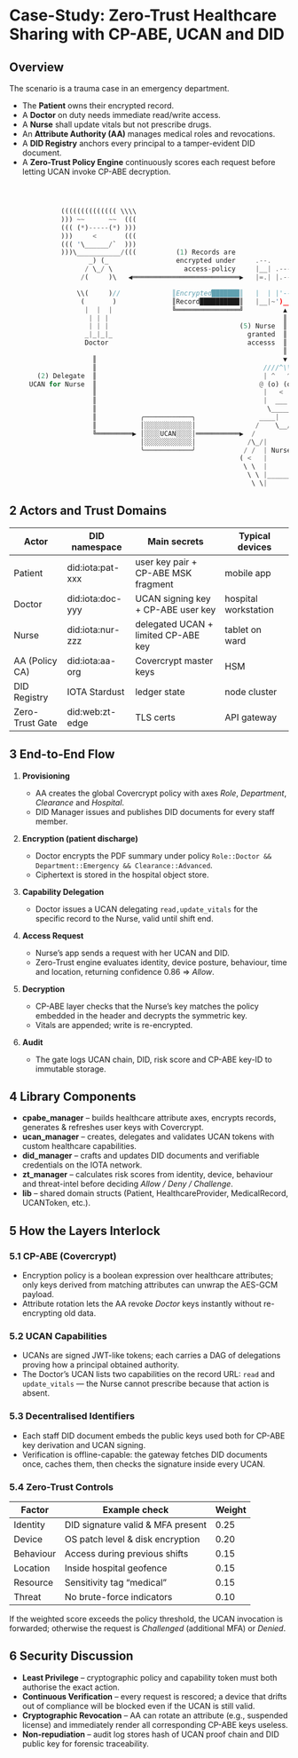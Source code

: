 
# Case-Study: Zero-Trust Healthcare Sharing with CP-ABE, UCAN and DID

## Overview

The scenario is a trauma case in an emergency department.
-  The **Patient** owns their encrypted record.
-  A **Doctor** on duty needs immediate read/write access.
-  A **Nurse** shall update vitals but not prescribe drugs.
-  An **Attribute Authority (AA)** manages medical roles and revocations.
-  A **DID Registry** anchors every principal to a tamper-evident DID document.
-  A **Zero-Trust Policy Engine** continuously scores each request before letting UCAN invoke CP-ABE decryption.


```rust



             (((((((((((((( \\\\
             ))) ~~      ~~  (((
             ((( (*)-----(*) )))
             )))     <       (((
             ((( '\______/`  )))
             )))\___________/(((          (1) Records are
                    _) (_                 encrypted under     .--.                                                  _ _.-'`-._ _
                   / \_/ \                  access-policy     |__| .-------.             (4) Acquire               ;.'________'.;
                  /(     )\   ◀═══════════════════════════▶   |=.| |.-----.|      Access-Rights Keys    _________n.[____________].n_________

                 \\(     )//             ║Encrypted███████║   |  | |'-----'|                           |"""""""""""||..||..||..||"""""""""""|
                  (       )              ║Record██████████║   |__|~')_____('                           |LI LI LI LI||LI||LI||LI||LI LI LI LI|
                   |  |  |               ╚════════════════╝          ▲                                 |.. .. .. ..||..||..||..||.. .. .. ..|
                    | | |                                            ║                                 |LI LI LI LI||LI||LI||LI||LI LI LI LI|
                    | | |                                 (5) Nurse  ║  (3) Submit                  ,,;;,;;;,;;;,;;;,;;;,;;;,;;;,;;,;;;,;;;,;;,,
                   _|_|_|_                                  granted  ║  Access-Request             ;;jgs;;;;;;;;;;;;;;;;;;;;;;;;;;;;;;;;;;;;;;;;;
                   Doctor                                   accesss  ║  with UCAN + DID                            Root Authority
                                                                     ║
                     ║                                               ▼      ╭────────────╮
                     ║                                          ////^\\\\   │░░░░░░░░░░░░│
       (2) Delegate  ║                                          | ^   ^ |   │░UCAN░+░DID░│
     UCAN for Nurse  ║                                         @ (o) (o) @  │░░░░░░░░░░░░│
                     ║                                          |   <   |   ╰────────────╯
                     ║                                          |  ___  |
                     ║                                           \_____/
                     ║           ╭────────────╮                ____|  |____
                     ║           │░░░░░░░░░░░░│               /    \__/    \
                     ╚═════════▶ │░░░░UCAN░░░░│═══════════▶  /              \
                                 │░░░░░░░░░░░░│             /\_/|        |\_/\
                                 ╰────────────╯            / /  | Nurse  |  \ \
                                                          ( <   |        |   > )
                                                           \ \  |        |  / /
                                                            \ \ |________| / /
                                                             \ \|

```

## 2  Actors and Trust Domains


| Actor | DID namespace | Main secrets | Typical devices |
|-------|---------------|--------------|-----------------|
| Patient | did:iota:pat-xxx | user key pair + CP-ABE MSK fragment | mobile app |
| Doctor  | did:iota:doc-yyy | UCAN signing key + CP-ABE user key | hospital workstation |
| Nurse   | did:iota:nur-zzz | delegated UCAN + limited CP-ABE key | tablet on ward |
| AA (Policy CA) | did:iota:aa-org | Covercrypt master keys | HSM |
| DID Registry | IOTA Stardust | ledger state | node cluster |
| Zero-Trust Gate | did:web:zt-edge | TLS certs | API gateway |

## 3  End-to-End Flow

1. **Provisioning**
   * AA creates the global Covercrypt policy with axes *Role*, *Department*, *Clearance* and *Hospital*.
   * DID Manager issues and publishes DID documents for every staff member.

2. **Encryption (patient discharge)**
   * Doctor encrypts the PDF summary under policy `Role::Doctor && Department::Emergency && Clearance::Advanced`.
   * Ciphertext is stored in the hospital object store.

3. **Capability Delegation**
   * Doctor issues a UCAN delegating `read,update_vitals` for the specific record to the Nurse, valid until shift end.

4. **Access Request**
   * Nurse’s app sends a request with her UCAN and DID.
   * Zero-Trust engine evaluates identity, device posture, behaviour, time and location, returning confidence 0.86 ⇒ *Allow*.

5. **Decryption**
   * CP-ABE layer checks that the Nurse’s key matches the policy embedded in the header and decrypts the symmetric key.
   * Vitals are appended; write is re-encrypted.

6. **Audit**
   * The gate logs UCAN chain, DID, risk score and CP-ABE key-ID to immutable storage.

## 4  Library Components

-  **cpabe_manager** – builds healthcare attribute axes, encrypts records, generates & refreshes user keys with Covercrypt.
-  **ucan_manager** – creates, delegates and validates UCAN tokens with custom healthcare capabilities.
-  **did_manager** – crafts and updates DID documents and verifiable credentials on the IOTA network.
-  **zt_manager** – calculates risk scores from identity, device, behaviour and threat-intel before deciding *Allow / Deny / Challenge*.
-  **lib** – shared domain structs (Patient, HealthcareProvider, MedicalRecord, UCANToken, etc.).

## 5  How the Layers Interlock

### 5.1  CP-ABE (Covercrypt)
-  Encryption policy is a boolean expression over healthcare attributes; only keys derived from matching attributes can unwrap the AES-GCM payload.
-  Attribute rotation lets the AA revoke *Doctor* keys instantly without re-encrypting old data.

### 5.2  UCAN Capabilities
-  UCANs are signed JWT-like tokens; each carries a DAG of delegations proving how a principal obtained authority.
-  The Doctor’s UCAN lists two capabilities on the record URL: `read` and `update_vitals` — the Nurse cannot prescribe because that action is absent.

### 5.3  Decentralised Identifiers
-  Each staff DID document embeds the public keys used both for CP-ABE key derivation and UCAN signing.
-  Verification is offline-capable: the gateway fetches DID documents once, caches them, then checks the signature inside every UCAN.

### 5.4  Zero-Trust Controls

| Factor | Example check | Weight |
|--------|---------------|--------|
| Identity | DID signature valid & MFA present | 0.25 |
| Device   | OS patch level & disk encryption | 0.20 |
| Behaviour | Access during previous shifts | 0.15 |
| Location  | Inside hospital geofence | 0.15 |
| Resource  | Sensitivity tag “medical” | 0.15 |
| Threat    | No brute-force indicators | 0.10 |

If the weighted score exceeds the policy threshold, the UCAN invocation is forwarded; otherwise the request is *Challenged* (additional MFA) or *Denied*.

## 6  Security Discussion

* **Least Privilege** – cryptographic policy and capability token must both authorise the exact action.
* **Continuous Verification** – every request is rescored; a device that drifts out of compliance will be blocked even if the UCAN is still valid.
* **Cryptographic Revocation** – AA can rotate an attribute (e.g., suspended license) and immediately render all corresponding CP-ABE keys useless.
* **Non-repudiation** – audit log stores hash of UCAN proof chain and DID public key for forensic traceability.
